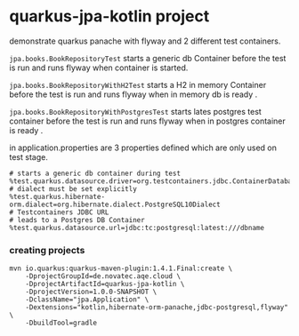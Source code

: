 # quarkus-jpa-kotlin project

demonstrate quarkus panache with flyway and 2 different test containers.

`jpa.books.BookRepositoryTest` starts a generic db Container before the test is run and runs flyway when container is started. 

`jpa.books.BookRepositoryWithH2Test` starts a H2 in memory Container before the test is run and runs flyway when in memory db is ready .

`jpa.books.BookRepositoryWithPostgresTest` starts lates postgres test container before the test is run and runs flyway when in postgres container is ready .

in application.properties are 3 properties defined which are only used on test stage. 
```
# starts a generic db container during test
%test.quarkus.datasource.driver=org.testcontainers.jdbc.ContainerDatabaseDriver
# dialect must be set explicitly
%test.quarkus.hibernate-orm.dialect=org.hibernate.dialect.PostgreSQL10Dialect
# Testcontainers JDBC URL
# leads to a Postgres DB Container
%test.quarkus.datasource.url=jdbc:tc:postgresql:latest:///dbname
```

### creating projects

```
mvn io.quarkus:quarkus-maven-plugin:1.4.1.Final:create \
    -DprojectGroupId=de.novatec.aqe.cloud \
    -DprojectArtifactId=quarkus-jpa-kotlin \
    -DprojectVersion=1.0.0-SNAPSHOT \
    -DclassName="jpa.Application" \
    -Dextensions="kotlin,hibernate-orm-panache,jdbc-postgresql,flyway" \
    -DbuildTool=gradle
```